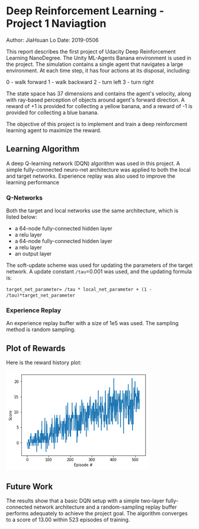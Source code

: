 # Deep Reinforcement Learning - Project 1 Naviagtion

Author: JiaHsuan Lo
Date: 2019-0506

This report describes the first project of Udacity Deep Reinforcement Learning NanoDegree. 
The Unity ML-Agents Banana environment is used in the project. The simulation contains a 
single agent that navigates a large environment. At each time step, it has four actions at 
its disposal, including:

0 - walk forward 
1 - walk backward
2 - turn left
3 - turn right

The state space has 37 dimensions and contains the agent's velocity, along with ray-based 
perception of objects around agent's forward direction. A reward of +1 is provided for 
collecting a yellow banana, and a reward of -1 is provided for collecting a blue banana. 

The objective of this project is to implement and train a deep reinforcment learning agent
to maximize the reward.  

## Learning Algorithm

A deep Q-learning network (DQN) algorithm was used in this project. A simple fully-connected 
neuro-net architecture was applied to both the local and target networks. Experience replay 
was also used to improve the learning performance

### Q-Networks

Both the target and local networks use the same architecture, which is listed below:

- a 64-node fully-connected hidden layer
- a relu layer
- a 64-node fully-connected hidden layer
- a relu layer
- an output layer 

The soft-update scheme was used for updating the parameters of the target network. A update 
constant `/tau`=0.001 was used, and the updating formula is:
```
target_net_parameter= /tau * local_net_parameter + (1 - /tau)*target_net_parameter
```

### Experience Replay

An experience replay buffer with a size of 1e5 was used. The sampling method is random
sampling. 

## Plot of Rewards

Here is the reward history plot:

![Reward History](ScoreHistory.png)


## Future Work

The results show that a basic DQN setup with a simple two-layer fully-connected network 
architecture and a random-sampling replay buffer performs adequately to achieve the project
goal. The algorithm converges to a score of 13.00 within 523 episodes of training. 